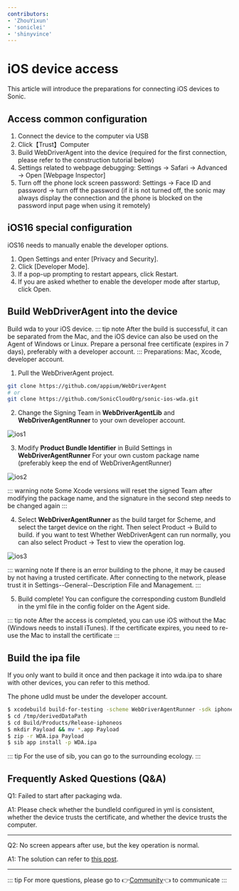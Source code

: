 ```yaml
---
contributors:
- 'ZhouYixun'
- 'soniclei'
- 'shinyvince'
---
```


# iOS device access

This article will introduce the preparations for connecting iOS devices to Sonic.

## Access common configuration

1. Connect the device to the computer via USB
2. Click【Trust】Computer
3. Build WebDriverAgent into the device (required for the first connection, please refer to the construction tutorial below)
4. Settings related to webpage debugging: Settings → Safari → Advanced → Open [Webpage Inspector]
5. Turn off the phone lock screen password: Settings → Face ID and password → turn off the password (if it is not turned off, the sonic may always display the connection and the phone is blocked on the password input page when using it remotely)

## iOS16 special configuration

iOS16 needs to manually enable the developer options.

1. Open Settings and enter [Privacy and Security].
2. Click [Developer Mode].
3. If a pop-up prompting to restart appears, click Restart.
4. If you are asked whether to enable the developer mode after startup, click Open.

## Build WebDriverAgent into the device

Build wda to your iOS device.
::: tip note
After the build is successful, it can be separated from the Mac, and the iOS device can also be used on the Agent of Windows or Linux. Prepare a personal free certificate (expires in 7 days), preferably with a developer account.
:::
Preparations: Mac, Xcode, developer account.

1. Pull the WebDriverAgent project.

```bash
git clone https://github.com/appium/WebDriverAgent
# or
git clone https://github.com/SonicCloudOrg/sonic-ios-wda.git
```

2. Change the Signing Team in **WebDriverAgentLib** and **WebDriverAgentRunner** to your own developer account.

![ios1](./images/ios1.png)

3. Modify **Product Bundle Identifier** in Build Settings in **WebDriverAgentRunner**
   For your own custom package name (preferably keep the end of WebDriverAgentRunner)

![ios2](./images/ios2.png)

::: warning note
Some Xcode versions will reset the signed Team after modifying the package name, and the signature in the second step needs to be changed again
:::

4. Select **WebDriverAgentRunner** as the build target for Scheme, and select the target device on the right. Then select Product -> Build to build. if you want to test
   Whether WebDriverAgent can run normally, you can also select Product -> Test to view the operation log.

![ios3](./images/ios3.png)

::: warning note
If there is an error building to the phone, it may be caused by not having a trusted certificate. After connecting to the network, please trust it in Settings--General--Description File and Management.
:::

5. Build complete! You can configure the corresponding custom BundleId in the yml file in the config folder on the Agent side.

::: tip note
After the access is completed, you can use iOS without the Mac (Windows needs to install iTunes). If the certificate expires, you need to re-use the Mac to install the certificate
:::

## Build the ipa file

If you only want to build it once and then package it into wda.ipa to share with other devices, you can refer to this method.

The phone udId must be under the developer account.

```bash
$ xcodebuild build-for-testing -scheme WebDriverAgentRunner -sdk iphoneos -configuration Release -derivedDataPath /tmp/derivedDataPath
$ cd /tmp/derivedDataPath
$ cd Build/Products/Release-iphoneos
$ mkdir Payload && mv *.app Payload
$ zip -r WDA.ipa Payload
$ sib app install -p WDA.ipa
```

::: tip
For the use of sib, you can go to the surrounding ecology.
:::

## Frequently Asked Questions (Q&A)

Q1: Failed to start after packaging wda.

A1: Please check whether the bundleId configured in yml is consistent, whether the device trusts the certificate, and whether the device trusts the computer.

---

Q2: No screen appears after use, but the key operation is normal.

A1: The solution can refer to [this post](https://sonic-cloud.wiki/d/27-ios).

---

::: tip
For more questions, please go to 👉[Community](https://discord.gg/c9ZD6jSyTE)👈 to communicate
:::
